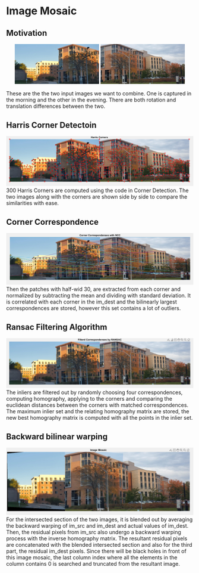 # Image Mosaic

## Motivation
<p align="center">
  <img src="./include/Image1.jpg" width="45%" />
  <img src="./include/Image2.jpg" width="45%" />
</p>


These are the the two input images we want to combine. One is captured in the morning and the other in the evening. There are both rotation and translation differences between the two.

## Harris Corner Detectoin
<img src="./photos/Harris Corners.png" />
300 Harris Corners are computed using the code in Corner Detection. The two images along with the corners are shown side by side to compare the similarities with ease.

## Corner Correspondence
<img src="./photos/Corner Correspondence.png" />
Then the patches with half-wid 30, are extracted from each corner and normalized by subtracting the mean and dividing with standard deviation. It is correlated with each corner in the im_dest and the bilinearly largest correspondences are stored, however this set contains a lot of outliers.

## Ransac Filtering Algorithm
<img src="./photos/filtered correspondence.png" />
The inliers are filtered out by randomly choosing four correspondences, computing homography, applying to the corners and comparing the euclidean distances between the corners with matched correspondences. The maximum inlier set and the relating homography matrix are stored, the new best homography matrix is computed with all the points in the inlier set.

## Backward bilinear warping
<img src="./photos/Image Mosaic.png" />
For the intersected section of the two images, it is blended out by averaging the backward warping of im_src and im_dest and actual values of im_dest. Then, the residual pixels from im_src also undergo a backward warping process with the inverse homography matrix. The resultant residual pixels are concatenated with the blended intersected section and also for the third part, the residual im_dest pixels. Since there will be black holes in front of this image mosaic, the last column index where all the elements in the column contains 0 is searched and truncated from the resultant image.
